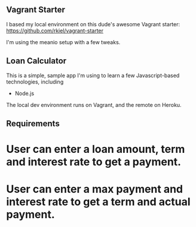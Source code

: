 ## Vagrant Starter
I based my local environment on this dude's awesome Vagrant starter:
  https://github.com/rkiel/vagrant-starter

I'm using the meanio setup with a few tweaks.
 
## Loan Calculator
This is a simple, sample app I'm using to learn a few Javascript-based technologies, including
 * Node.js
 
 The local dev environment runs on Vagrant, and the remote on Heroku.
 
## Requirements
 # User can enter a loan amount, term and interest rate to get a payment.
 # User can enter a max payment and interest rate to get a term and actual payment.